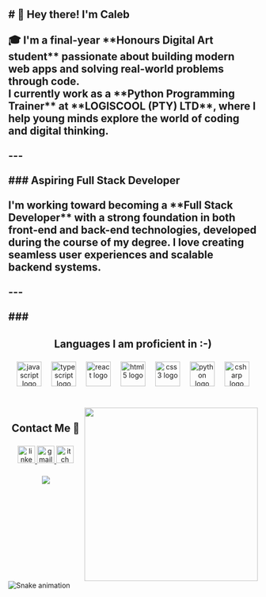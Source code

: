 <h2 align="left"># 👋 Hey there! I'm Caleb<br><br>🎓 I'm a final-year **Honours Digital Art student** passionate about building modern web apps and solving real-world problems through code.  <br>I currently work as a **Python Programming Trainer** at **LOGISCOOL (PTY) LTD**, where I help young minds explore the world of coding and digital thinking.<br><br>---<br><br>
### Aspiring Full Stack Developer<br><br>I'm working toward becoming a **Full Stack Developer** with a strong foundation in both front-end and back-end technologies, developed during the course of my degree. I love creating seamless user experiences and scalable backend systems.<br><br>---<br><br>
###</h2>

###

<h2 align="center">Languages I am proficient in :-)</h2>

###

<div align="center">
  <img src="https://cdn.jsdelivr.net/gh/devicons/devicon/icons/javascript/javascript-original.svg" height="50" alt="javascript logo"  />
  <img width="12" />
  <img src="https://cdn.jsdelivr.net/gh/devicons/devicon/icons/typescript/typescript-original.svg" height="50" alt="typescript logo"  />
  <img width="12" />
  <img src="https://cdn.jsdelivr.net/gh/devicons/devicon/icons/react/react-original.svg" height="50" alt="react logo"  />
  <img width="12" />
  <img src="https://cdn.jsdelivr.net/gh/devicons/devicon/icons/html5/html5-original.svg" height="50" alt="html5 logo"  />
  <img width="12" />
  <img src="https://cdn.jsdelivr.net/gh/devicons/devicon/icons/css3/css3-original.svg" height="50" alt="css3 logo"  />
  <img width="12" />
  <img src="https://cdn.jsdelivr.net/gh/devicons/devicon/icons/python/python-original.svg" height="50" alt="python logo"  />
  <img width="12" />
  <img src="https://cdn.jsdelivr.net/gh/devicons/devicon/icons/csharp/csharp-original.svg" height="50" alt="csharp logo"  />
</div>

###

<br clear="both">

<img align="right" height="350" src="https://camo.githubusercontent.com/2366b34bb903c09617990fb5fff4622f3e941349e846ddb7e73df872a9d21233/68747470733a2f2f63646e2e6472696262626c652e636f6d2f75736572732f3733303730332f73637265656e73686f74732f363538313234332f6176656e746f2e676966"  />

###

<h2 align="center">Contact Me 📱</h2>

###

<div align="center">
  <a href="https://www.linkedin.com/in/caleb-calvin" target="_blank">
    <img src="https://img.shields.io/static/v1?message=LinkedIn&logo=linkedin&label=&color=0077B5&logoColor=white&labelColor=&style=for-the-badge" height="35" alt="linkedin logo"  />
  </a>
  <a href="Calebcalvin9@gmail.com" target="_blank">
    <img src="https://img.shields.io/static/v1?message=Gmail&logo=gmail&label=&color=D14836&logoColor=white&labelColor=&style=for-the-badge" height="35" alt="gmail logo"  />
  </a>
  <a href="https://calebcalvin.itch.io" target="_blank">
    <img src="https://img.shields.io/static/v1?message=itch.io&logo=itch&label=&color=000000&logoColor=white&labelColor=&style=for-the-badge" height="35" alt="itch logo"  />
  </a>
</div>

###

<div align="center">
  <img src="https://visitor-badge.laobi.icu/badge?page_id=CayCall.CayCall&left_color=blue&right_color=firebrick"  />
</div>

###

<br clear="both">

<img src="https://raw.githubusercontent.com/CayCall/CayCall/output/snake.svg" alt="Snake animation" />

###
